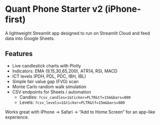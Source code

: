 # Quant Phone Starter v2 (iPhone-first)

A lightweight Streamlit app designed to run on Streamlit Cloud and feed data into Google Sheets.

## Features
- Live candlestick charts with Plotly
- Indicators: EMA (9,15,30,65,200), ATR14, RSI, MACD
- ICT levels (PDH, PDL, PDC, IBH, IBL)
- Simple fair value gap (FVG) scan
- Monte Carlo random walk simulation
- CSV endpoints for Sheets / automation
  - Candles: `?csv_candles=1&ticker=PLTR&tf=15m&bars=800`
  - Levels:  `?csv_levels=1&ticker=PLTR&tf=15m&bars=800`

Works great with iPhone → Safari → “Add to Home Screen” for an app-like experience.
